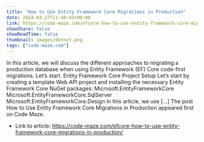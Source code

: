 ```yaml
---
title: "How to Use Entity Framework Core Migrations in Production"
date: 2024-03-27T11:48:43+00:00
link: https://code-maze.com/efcore-how-to-use-entity-framework-core-migrations-in-production/
showShare: false
showReadTime: false
thumbnail: images/dotnet.png
tags: ["code-maze.com"]
---
```

In this article, we will discuss the different approaches to migrating a production database when using Entity Framework (EF) Core code-first migrations. Let’s start. Entity Framework Core Project Setup Let’s start by creating a template Web API project and installing the necessary Entity Framework Core NuGet packages: Microsoft.EntityFrameworkCore Microsoft.EntityFrameworkCore.SqlServer Microsoft.EntityFrameworkCore.Design In this article, we use […]
The post How to Use Entity Framework Core Migrations in Production appeared first on Code Maze.

- Link to article: https://code-maze.com/efcore-how-to-use-entity-framework-core-migrations-in-production/